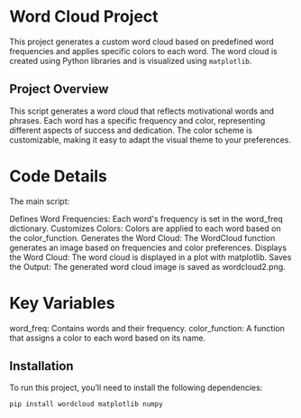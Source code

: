 # Word Cloud Project

This project generates a custom word cloud based on predefined word frequencies and applies specific colors to each word. The word cloud is created using Python libraries and is visualized using `matplotlib`.

## Project Overview

This script generates a word cloud that reflects motivational words and phrases. Each word has a specific frequency and color, representing different aspects of success and dedication. The color scheme is customizable, making it easy to adapt the visual theme to your preferences.

# Code Details
The main script:

Defines Word Frequencies: Each word's frequency is set in the word_freq dictionary.
Customizes Colors: Colors are applied to each word based on the color_function.
Generates the Word Cloud: The WordCloud function generates an image based on frequencies and color preferences.
Displays the Word Cloud: The word cloud is displayed in a plot with matplotlib.
Saves the Output: The generated word cloud image is saved as wordcloud2.png.

# Key Variables
word_freq: Contains words and their frequency.
color_function: A function that assigns a color to each word based on its name.


## Installation

To run this project, you’ll need to install the following dependencies:
```bash
pip install wordcloud matplotlib numpy   

